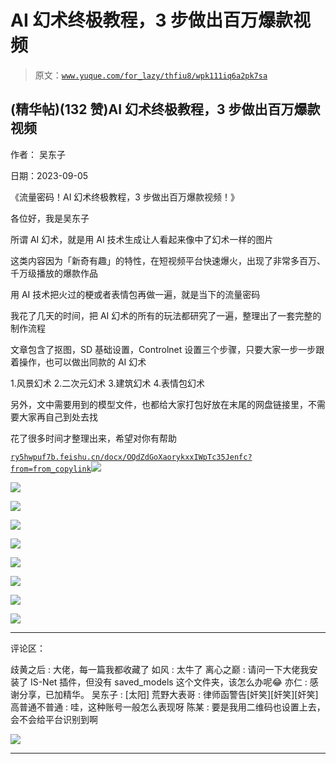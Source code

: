 # AI 幻术终极教程，3 步做出百万爆款视频

> 原文：[`www.yuque.com/for_lazy/thfiu8/wpk111iq6a2pk7sa`](https://www.yuque.com/for_lazy/thfiu8/wpk111iq6a2pk7sa)

## (精华帖)(132 赞)AI 幻术终极教程，3 步做出百万爆款视频

作者： 吴东子

日期：2023-09-05

《流量密码！AI 幻术终极教程，3 步做出百万爆款视频！》

各位好，我是吴东子

所谓 AI 幻术，就是用 AI 技术生成让人看起来像中了幻术一样的图片

这类内容因为「新奇有趣」的特性，在短视频平台快速爆火，出现了非常多百万、千万级播放的爆款作品

用 AI 技术把火过的梗或者表情包再做一遍，就是当下的流量密码

我花了几天的时间，把 AI 幻术的所有的玩法都研究了一遍，整理出了一套完整的制作流程

文章包含了抠图，SD 基础设置，Controlnet 设置三个步骤，只要大家一步一步跟着操作，也可以做出同款的 AI 幻术

1.风景幻术
2.二次元幻术
3.建筑幻术
4.表情包幻术

另外，文中需要用到的模型文件，也都给大家打包好放在末尾的网盘链接里，不需要大家再自己到处去找

花了很多时间才整理出来，希望对你有帮助

[`ry5hwpuf7b.feishu.cn/docx/OQdZdGoXaorykxxIWpTc35Jenfc?from=from_copylink`](https://ry5hwpuf7b.feishu.cn/docx/OQdZdGoXaorykxxIWpTc35Jenfc?from=from_copylink)![](img/1a1368c811775928bdb38959b5318219.png)

![](img/947f9b3a63f1bd829652ed6366f74fed.png)

![](img/f54d73775613d40ef3e5a081d98ea200.png)

![](img/0e4ad2d3e13ec65f91c92a9e2346fc5f.png)

![](img/c168aa9a1679d595fc737edb7ab34c2f.png)

![](img/f9389635219bb9e9ed3a9c1ee8d6bc16.png)

![](img/d97c41c95d09e43f821bbbfb5871b35c.png)

![](img/7ba0f0e1951691f2f2f3bbe873799769.png)

![](img/8ac286ecd08beab4f3e3701abe0b8548.png)

* * *

评论区：

歧黄之后 : 大佬，每一篇我都收藏了
如风 : 太牛了
离心之巅 : 请问一下大佬我安装了 IS-Net 插件，但没有 saved_models 这个文件夹，该怎么办呢😂
亦仁 : 感谢分享，已加精华。
吴东子 : [太阳]
荒野大表哥 : 律师函警告[奸笑][奸笑][奸笑]
高普通不普通 : 哇，这种账号一般怎么表现呀
陈某 : 要是我用二维码也设置上去，会不会给平台识别到啊

![](img/1c37d505930596d12a88ab23e11aa07a.png)

* * *